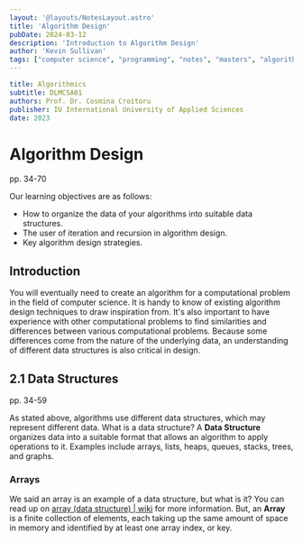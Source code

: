 ```yaml
---
layout: '@layouts/NotesLayout.astro'
title: 'Algorithm Design'
pubDate: 2024-03-12
description: 'Introduction to Algorithm Design'
author: 'Kevin Sullivan'
tags: ["computer science", "programming", "notes", "masters", "algorithmics", "algorithms"]
---
```


```yaml
title: Algorithmics
subtitle: DLMCSA01
authors: Prof. Dr. Cosmina Croitoru
publisher: IU International University of Applied Sciences
date: 2023
```

# Algorithm Design

pp. 34-70

Our learning objectives are as follows:
+ How to organize the data of your algorithms into suitable data structures.
+ The user of iteration and recursion in algorithm design.
+ Key algorithm design strategies.

## Introduction

You will eventually need to create an algorithm for a computational problem in the field of computer science. It is handy to know of existing algorithm design techniques to draw inspiration from. It's also important to have experience with other computational problems to find similarities and differences between various computational problems. Because some differences come from the nature of the underlying data, an understanding of different data structures is also critical in design. 

## 2.1 Data Structures

pp. 34-59

As stated above, algorithms use different data structures, which may represent different data. What is a data structure? A **Data Structure** organizes data into a suitable format that allows an algorithm to apply operations to it. Examples include arrays, lists, heaps, queues, stacks, trees, and graphs. 

### Arrays

We said an array is an example of a data structure, but what is it? You can read up on [array (data structure) | wiki](https://en.wikipedia.org/wiki/Array_(data_structure)) for more information. But, an **Array** is a finite collection of elements, each taking up the same amount of space in memory and identified by at least one array index, or key. 
